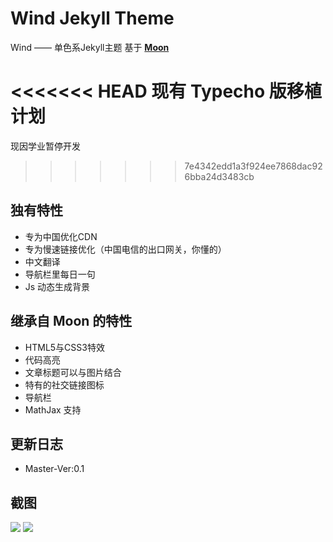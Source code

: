 # Wind Jekyll Theme

Wind —— 单色系Jekyll主题 基于 **[Moon](https://taylantatli.github.io/Moon)**

<<<<<<< HEAD
现有 Typecho 版移植计划
=======
现因学业暂停开发
>>>>>>> 7e4342edd1a3f924ee7868dac926bba24d3483cb

## 独有特性
* 专为中国优化CDN
* 专为慢速链接优化（中国电信的出口网关，你懂的）
* 中文翻译
* 导航栏里每日一句
* Js 动态生成背景

## 继承自 Moon 的特性
* HTML5与CSS3特效
* 代码高亮
* 文章标题可以与图片结合
* 特有的社交链接图标
* 导航栏
* MathJax 支持

## 更新日志
* Master-Ver:0.1

## 截图
![](https://github.com/ImCopas/Assets/blob/master/Screenshot-2017-11-11%20Home.png?raw=true)
![](https://github.com/ImCopas/Assets/blob/master/Screenshot-2017-11-11%20%E5%85%B3%E4%BA%8E%E6%88%91%20About%20me.png?raw=true)
